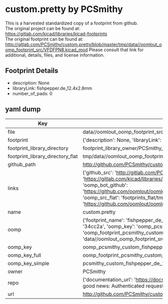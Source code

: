 # custom.pretty by PCSmithy  
This is a harvested standardized copy of a footprint from github.  
The original project can be found at:  
https://gitlab.com/kicad/libraries/kicad-footprints  
The original footprint can be found at:
http://gitlab.com/PCSmithy/custom.pretty/blob/master/tmp/data//oomlout_oomp_footprint_src/VFDFPN8.kicad_mod
Please consult that link for additional, details, files, and license information.  
## Footprint Details
* description: None  
* libraryLink: fishpepper.de_12.4x2.8mm  
* number_of_pads: 0  
## yaml dump  
| Key | Value |  
| --- | --- |  
| file | data//oomlout_oomp_footprint_src/custom.pretty/fishpepper.de_12.4x2.8mm.kicad_mod |  
| footprint | {'description': None, 'libraryLink': 'fishpepper.de_12.4x2.8mm', 'number_of_pads': 0} |  
| footprint_library_directory | footprint_library_owner/PCSmithy_custom.pretty |  
| footprint_library_directory_flat | tmp/data//oomlout_oomp_footprint_src/footprints_flat/pcsmithy_custom_fishpepper_de_12_4x2_8mm/working |  
| github_path | http://github.com/PCSmithy/custom.pretty/blob/master/tmp/data//oomlout_oomp_footprint_src/fishpepper.de_12.4x2.8mm.kicad_mod |  
| links | {'github_src': 'http://gitlab.com/PCSmithy/custom.pretty/blob/master/tmp/data//oomlout_oomp_footprint_src/VFDFPN8.kicad_mod', 'github_src_repo': 'https://gitlab.com/kicad/libraries/kicad-footprints', 'oomp_bot': 'tmp/data//oomlout_oomp_footprint_src/footprints/pcsmithy_custom_fishpepper_de_12_4x2_8mm/working', 'oomp_bot_github': 'https://github.com/oomlout/oomlout_oomp_footprint_bot/tree/main/tmp/data//oomlout_oomp_footprint_src/footprints/pcsmithy_custom_fishpepper_de_12_4x2_8mm/working', 'oomp_src_flat': 'footprints_flat/tmp/data//oomlout_oomp_footprint_src/footprints_flat/pcsmithy_custom_fishpepper_de_12_4x2_8mm/working', 'oomp_src_flat_github': 'https://github.com/oomlout/oomlout_oomp_footprint_src/tree/main/tmp/data//oomlout_oomp_footprint_src/footprints_flat/pcsmithy_custom_fishpepper_de_12_4x2_8mm/working'} |  
| name | custom.pretty |  
| oomp | {'footprint_name': 'fishpepper_de_12_4x2_8mm', 'library_name': 'custom', 'md5': '34cc2a01f2be91ab68fecd74b4c2c9bf', 'md5_10': '34cc2a01f2', 'md5_5': '34cc2', 'md5_6': '34cc2a', 'oomp_key': 'oomp_pcsmithy_custom_fishpepper_de_12_4x2_8mm', 'oomp_key_extra': 'oomp_footprint_pcsmithy_custom_fishpepper_de_12_4x2_8mm', 'oomp_key_full': 'oomp_footprint_pcsmithy_custom_fishpepper_de_12_4x2_8mm_34cc2a', 'oomp_key_simple': 'pcsmithy_custom_fishpepper_de_12_4x2_8mm', 'original_filename': 'data//oomlout_oomp_footprint_src/custom.pretty/fishpepper.de_12.4x2.8mm.kicad_mod', 'owner_name': 'pcsmithy'} |  
| oomp_key | oomp_pcsmithy_custom_fishpepper_de_12_4x2_8mm |  
| oomp_key_full | oomp_footprint_pcsmithy_custom_fishpepper_de_12_4x2_8mm |  
| oomp_key_simple | pcsmithy_custom_fishpepper_de_12_4x2_8mm |  
| owner | PCSmithy |  
| repo | {'documentation_url': 'https://docs.github.com/rest/overview/resources-in-the-rest-api#rate-limiting', 'message': "API rate limit exceeded for 84.66.142.224. (But here's the good news: Authenticated requests get a higher rate limit. Check out the documentation for more details.)"} |  
| url | http://github.com/PCSmithy/custom.pretty |  


